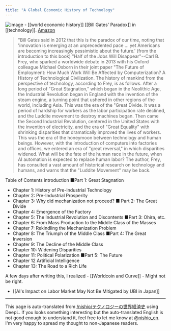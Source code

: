 ```yaml
---
title: "A Global Economic History of Technology"
---
```


![image](https://gyazo.com/27ae8f27b275167027a7cc56920dc97a/thumb/1000)
    - [[world economic history]] [[Bill Gates' Paradox]] in [[technology]].
[Amazon](https://amzn.to/3we3S9l)


> "Bill Gates said in 2012 that this is the paradox of our time, noting that 'innovation is emerging at an unprecedented pace ... yet Americans are becoming increasingly pessimistic about the future.' (from the introduction to this book)
> "Half of the Jobs Will Disappear"--Carl B. Frey, who sparked a worldwide debate in 2013 with his Oxford colleague Michael Osborn in their joint paper "The Future of Employment: How Much Work Will Be Affected by Computerization? A History of Technological Civilization. The history of mankind from the perspective of technology, according to Frey, is as follows. After a long period of "Great Stagnation," which began in the Neolithic Age, the Industrial Revolution began in England with the invention of the steam engine, a turning point that ushered in other regions of the world, including Asia. This was the era of the "Great Divide. It was a period of hardship for workers as the labor participation rate declined, and the Luddite movement to destroy machines began.
> Then came the Second Industrial Revolution, centered in the United States with the invention of electricity, and the era of "Great Equality" with shrinking disparities that dramatically improved the lives of workers. This was the era of the honeymoon between technology and human beings. However, with the introduction of computers into factories and offices, we entered an era of "great reversal," in which disparities widened. What will be the fate of the human race in the future, when AI automation is expected to replace human labor? The author, Frey, has consulted a vast amount of historical research on technology and humans, and warns that the "Luddite Movement" may be back.

Table of Contents
introduction
■Part 1: Great Stagnation
- Chapter 1: History of Pre-Industrial Technology
- Chapter 2: Pre-Industrial Prosperity
- Chapter 3: Why did mechanization not proceed?
■ Part 2: The Great Divide
- Chapter 4: Emergence of the Factory
- Chapter 5: The Industrial Revolution and Discontents
■Part 3: Ohira, etc.
- Chapter 6: From Mass Production to the Middle Class of the Masses
- Chapter 7: Rekindling the Mechanization Problem
- Chapter 8: The Triumph of the Middle Class
■Part 4: The Great Inversion
- Chapter 9: The Decline of the Middle Class
- Chapter 10: Widening Disparities
- Chapter 11: Political Polarization
■Part 5: The Future
- Chapter 12 Artificial Intelligence
- Chapter 13: The Road to a Rich Life


A few days after writing this, I realized
    - [[Worldcoin and Curve]]
    - Might not be right.


- [[AI's Impact on Labor Market May Not Be Mitigated by UBI in Japan]]

---
This page is auto-translated from [/nishio/テクノロジーの世界経済史](https://scrapbox.io/nishio/テクノロジーの世界経済史) using DeepL. If you looks something interesting but the auto-translated English is not good enough to understand it, feel free to let me know at [@nishio_en](https://twitter.com/nishio_en). I'm very happy to spread my thought to non-Japanese readers.